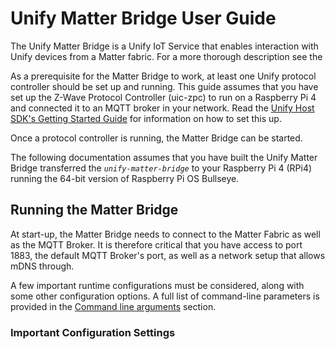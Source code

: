 # Unify Matter Bridge User Guide

The Unify Matter Bridge is a Unify IoT Service that enables interaction with
Unify devices from a Matter fabric. For a more thorough description see the

As a prerequisite for the Matter Bridge to work, at least one Unify protocol
controller should be set up and running. This guide assumes that you have set up
the Z-Wave Protocol Controller (uic-zpc) to run on a Raspberry Pi 4 and
connected it to an MQTT broker in your network. Read the
[Unify Host SDK's Getting Started Guide](https://siliconlabs.github.io/UnifySDK/doc/getting_started.html)
for information on how to set this up.

Once a protocol controller is running, the Matter Bridge can be started.

The following documentation assumes that you have built the Unify Matter Bridge
transferred the _`unify-matter-bridge`_ to your Raspberry Pi 4 (RPi4) running
the 64-bit version of Raspberry Pi OS Bullseye.

## Running the Matter Bridge

At start-up, the Matter Bridge needs to connect to the Matter Fabric as well as
the MQTT Broker. It is therefore critical that you have access to port 1883, the
default MQTT Broker's port, as well as a network setup that allows mDNS through.

A few important runtime configurations must be considered, along with some other
configuration options. A full list of command-line parameters is provided in the
[Command line arguments](#command-line-arguments) section.

### Important Configuration Settings

